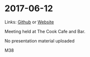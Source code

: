 # 2017-06-12
Links: [Github](https://github.com/irsbugs/meetings/blob/master/2017/2017-06-12/README.md) or [Website](https://irsbugs.github.io/meetings/2017/2017-06-12/) 

Meeting held at The Cook Cafe and Bar.

No presentation material uploaded

M38
